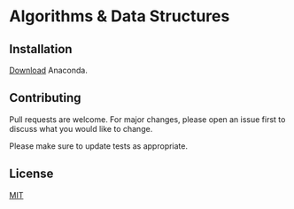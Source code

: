 # Algorithms & Data Structures

## Installation

[Download](https://www.anaconda.com/download/#windows) Anaconda.

## Contributing
Pull requests are welcome. For major changes, please open an issue first to discuss what you would like to change.

Please make sure to update tests as appropriate.

## License
[MIT](https://choosealicense.com/licenses/mit/)
